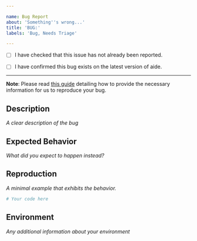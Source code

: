```yaml
---

name: Bug Report
about: 'Something''s wrong...'
title: 'BUG:'
labels: 'Bug, Needs Triage'

---
```


- [ ] I have checked that this issue has not already been reported.

- [ ] I have confirmed this bug exists on the latest version of aide.

---

**Note**: Please read [this guide](https://matthewrocklin.com/blog/work/2018/02/28/minimal-bug-reports) detailing how to provide the necessary information for us to reproduce your bug.

## Description
*A clear description of the bug*

## Expected Behavior
*What did you expect to happen instead?*

## Reproduction
*A minimal example that exhibits the behavior.*

```python
# Your code here

```

## Environment
*Any additional information about your environment*
